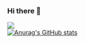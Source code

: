 ### Hi there 👋

![](https://komarev.com/ghpvc/?username=pcampolucci) <br />
[![Anurag's GitHub stats](https://github-readme-stats.vercel.app/api?username=pcampolucci)](https://github.com/anuraghazra/github-readme-stats) 

<!--
**cfortunylombra/cfortunylombra** is a ✨ _special_ ✨ repository because its `README.md` (this file) appears on your GitHub profile.

Here are some ideas to get you started:

- 🔭 I’m currently working on ...
- 🌱 I’m currently learning ...
- 👯 I’m looking to collaborate on ...
- 🤔 I’m looking for help with ...
- 💬 Ask me about ...
- 📫 How to reach me: ...
- 😄 Pronouns: ...
- ⚡ Fun fact: ...
-->
